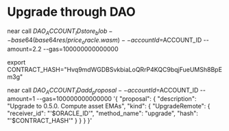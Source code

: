 # Upgrade through DAO

near call $DAO_ACCOUNT_ID store_blob --base64 (base64 res/price_oracle.wasm) --accountId=$ACCOUNT_ID --amount=2.2 --gas=100000000000000

export CONTRACT_HASH="Hvq9mdWGDBSvkbiaLoQRrP4KQC9bqjFueUMSh8BpEm3g"

near call $DAO_ACCOUNT_ID add_proposal --accountId=$ACCOUNT_ID --amount=1 --gas=100000000000000 '{
  "proposal": {
    "description": "Upgrade to 0.5.0. Compute asset EMAs",
    "kind": {
      "UpgradeRemote": {
        "receiver_id": "'$ORACLE_ID'",
        "method_name": "upgrade",
        "hash": "'$CONTRACT_HASH'"
      }
    }
  }
}'
